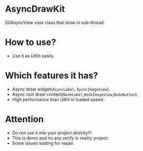 # AsyncDrawKit

SGAsyncView view class that draw in sub-thread.

# How to use?

- Use it as UIKit easily.

# Which features it has?

- Async draw widget(`AsyncLabel`, `AysncImageView`).
- Async root draw context(`NodeLabel`,`NodeImageView`,`NodeButton`).
- High performance than UIKit in loaded speed.

# Attention

- Do not use it into your project directly!!!
- This is demo and no any verify in reality project.
- Some issues waiting for repair.
